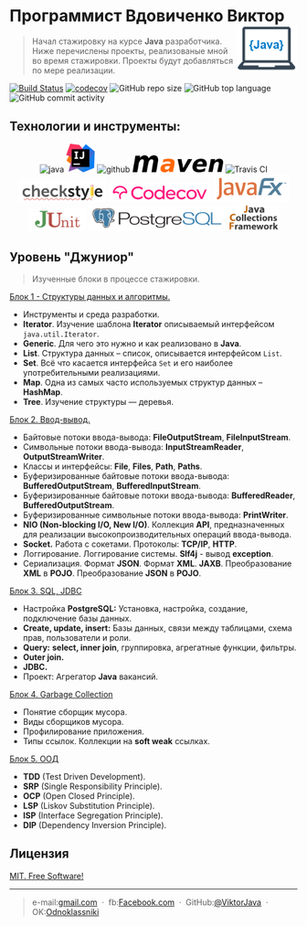 # Программист Вдовиченко Виктор [<img alt="Logo" src="images/logo.png" height="80" align="right"/>](https://www.vectorlogo.zone)
> Начал стажировку на курсе **Java** разработчика. 
> Ниже перечислены проекты, реализованые мной во время стажировки. 
> Проекты будут добавляться по мере реализации.


[![Build Status](https://travis-ci.org/ViktorJava/job4j_design.svg?branch=master)](https://travis-ci.org/ViktorJava/job4j_design)
[![codecov](https://codecov.io/gh/ViktorJava/job4j_design/branch/master/graph/badge.svg?token=HIEPGWYZ44)](https://codecov.io/gh/ViktorJava/job4j_design)
![GitHub repo size](https://img.shields.io/github/repo-size/ViktorJava/job4j_design)
![GitHub top language](https://img.shields.io/github/languages/top/ViktorJava/job4j_design)
![GitHub commit activity](https://img.shields.io/github/commit-activity/m/ViktorJava/job4j_design)

## Технологии и инструменты:
<p align="center">
<img src="https://www.vectorlogo.zone/logos/java/java-ar21.svg" alt="java" width="120" height="60"/>
<img src="images/idea.png" alt="intellij" height="50"/>
<img src="https://www.vectorlogo.zone/logos/github/github-ar21.svg" alt="github" height="70"/>
<img src="images/maven.png" alt="maven" height="30"/>
<img src="https://www.vectorlogo.zone/logos/travis-ci/travis-ci-ar21.svg" alt="Travis CI" width="120" height="60"/>
<img src="images/checkstyle.png" alt="CheckStyle"  height="40"/>
<img src="images/codecov.png" alt="Codecov"  height="35"/>
<img src="images/javafx.png" alt="JavaFX"  height="50"/>
<img src="images/junit.png" alt="JUnit"  height="40"/>
<img src="images/postgresql.png" alt="PSQL"  height="45"/>
<img src="images/jcf.png" alt="JCF"  width="90"/>
</p>

## Уровень "Джуниор"
> Изученные блоки в процессе стажировки.

<a href="doc/DataStructures.md" target="_blank">Блок 1 - Структуры данных и алгоритмы.</a>

* Инструменты и среда разработки.
* **Iterator**. Изучение шаблона **Iterator** описываемый интерфейсом `java.util.Iterator`.
* **Generic**. Для чего это нужно и как реализовано в **Java**.
* **List**. Структура данных – список, описывается интерфейсом `List`.
* **Set**. Всё что касается интерфейса `Set` и его наиболее употребительными реализациями.
* **Map**. Одна из самых часто используемых структур данных – **HashMap**.
* **Tree**. Изучение структуры — деревья.

<a href="doc/IO.md" target="_blank">Блок 2. Ввод-вывод.</a>
* Байтовые потоки ввода-вывода: **FileOutputStream**, **FileInputStream**.
* Символьные потоки ввода-вывода: **InputStreamReader**, **OutputStreamWriter**.
* Классы и интерфейсы: **File**, **Files**, **Path**, **Paths**.
* Буферизированные байтовые потоки ввода-вывода: **BufferedOutputStream**, **BufferedInputStream**.
* Буферизированные байтовые потоки ввода-вывода: **BufferedReader**, **BufferedOutputStream**.
* Буферизированные символьные потоки ввода-вывода: **PrintWriter**.
* **NIO (Non-blocking I/O, New I/O)**. Коллекция **API**, предназначенных для реализации высокопроизводительных операций ввода-вывода.
* **Socket.** Работа с сокетами. Протоколы: **TCP/IP**, **HTTP**.
* Логгирование. Логгирование системы. **Slf4j** - вывод **exception**.
* Сериализация. Формат **JSON**. Формат **XML**. **JAXB**. Преобразование **XML** в **POJO**. Преобразование **JSON** в **POJO**. 

<a href="doc/sql.md" target="_blank">Блок 3. SQL, JDBC</a>
* Настройка **PostgreSQL:** Установка, настройка, создание, подключение базы данных.
* **Create, update, insert:** Базы данных, связи между таблицами, схема прав, пользователи и роли.
* **Query:** **select, inner join**, группировка, агрегатные функции, фильтры.
* **Outer join.** 
* **JDBC.**
* Проект: Агрегатор **Java** вакансий.

<a href="doc/gc.md" target="_blank">Блок 4. Garbage Collection</a>
* Понятие сборщик мусора.
* Виды сборщиков мусорa.
* Профилирование приложения.
* Типы ссылок. Коллекции на **soft weak** ссылках.

<a href="doc/ood.md" target="_blank">Блок 5. ООД</a>
* **TDD** (Test Driven Development).
* **SRP** (Single Responsibility Principle).
* **OCP** (Open Closed Principle).
* **LSP** (Liskov Substitution Principle).
* **ISP** (Interface Segregation Principle).
* **DIP** (Dependency Inversion Principle).

## Лицензия
	
[MIT. Free Software!](https://github.com/ViktorJava/job4j/tree/master/LICENSE)

---

>e-mail:[gmail.com](mailto:gipsyscrew@gmail.com) &nbsp;&middot;&nbsp;
>fb:[Facebook.com](https://www.facebook.com/viktor.vdovichenko) &nbsp;&middot;&nbsp;
> GitHub:[@ViktorJava](https://github.com/ViktorJava) &nbsp;&middot;&nbsp;
> OK:[Odnoklassniki](https://ok.ru/profile/571539586668)

